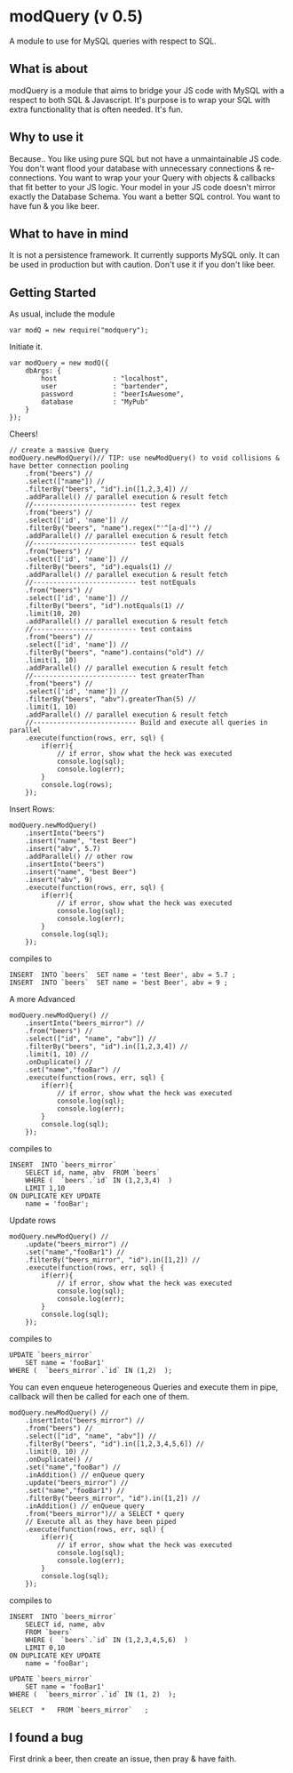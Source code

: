 modQuery (v 0.5)
==========================

A module to use for MySQL queries with respect to SQL.

## What is about ##

modQuery is a module that aims to bridge your JS code with MySQL with a respect to both SQL & Javascript.
It's purpose is to wrap your SQL with extra functionality that is often needed.
It's fun.

## Why to use it ##
Because..
You like using pure SQL but not have a unmaintainable JS code.
You don't want flood your database with unnecessary connections & re-connections.
You want to wrap your your Query with objects & callbacks that fit better to your JS logic.
Your model in your JS code doesn't mirror exactly the Database Schema.
You want a better SQL control.
You want to have fun & you like beer.

## What to have in mind ##

It is not a persistence framework.
It currently supports MySQL only.
It can be used in production but with caution.
Don't use it if you don't like beer.

## Getting Started ##

As usual, include the module

	var modQ = new require("modquery");

Initiate it.

	var modQuery = new modQ({
    	dbArgs: {
    		host              : "localhost",
    		user              : "bartender",
    		password          : "beerIsAwesome",
    		database          : "MyPub"
    	}
    });

Cheers!

	// create a massive Query
	modQuery.newModQuery()// TIP: use newModQuery() to void collisions & have better connection pooling
		.from("beers") //
		.select(["name"]) //
		.filterBy("beers", "id").in([1,2,3,4]) //
		.addParallel() // parallel execution & result fetch
		//-------------------------- test regex
		.from("beers") //
		.select(['id', 'name']) //
		.filterBy("beers", "name").regex("'^[a-d]'") //
		.addParallel() // parallel execution & result fetch
		//-------------------------- test equals
		.from("beers") //
		.select(['id', 'name']) //
		.filterBy("beers", "id").equals(1) //
		.addParallel() // parallel execution & result fetch
		//-------------------------- test notEquals
		.from("beers") //
		.select(['id', 'name']) //
		.filterBy("beers", "id").notEquals(1) //
		.limit(10, 20)
		.addParallel() // parallel execution & result fetch
		//-------------------------- test contains
		.from("beers") //
		.select(['id', 'name']) //
		.filterBy("beers", "name").contains("old") //
		.limit(1, 10)
		.addParallel() // parallel execution & result fetch
		//-------------------------- test greaterThan
		.from("beers") //
		.select(['id', 'name']) //
		.filterBy("beers", "abv").greaterThan(5) //
		.limit(1, 10)
		.addParallel() // parallel execution & result fetch
		//-------------------------- Build and execute all queries in parallel
		.execute(function(rows, err, sql) {
			if(err){
				// if error, show what the heck was executed
				console.log(sql);
				console.log(err);
			}
			console.log(rows);
		});

Insert Rows:

	modQuery.newModQuery()
		.insertInto("beers")
		.insert("name", "test Beer")
		.insert("abv", 5.7)
		.addParallel() // other row
		.insertInto("beers")
		.insert("name", "best Beer")
		.insert("abv", 9)
		.execute(function(rows, err, sql) {
			if(err){
				// if error, show what the heck was executed
				console.log(sql);
				console.log(err);
			}
			console.log(sql);
		});

compiles to

	INSERT  INTO `beers`  SET name = 'test Beer', abv = 5.7 ;
	INSERT  INTO `beers`  SET name = 'best Beer', abv = 9 ;


A more Advanced

	modQuery.newModQuery() //
		.insertInto("beers_mirror") //
		.from("beers") //
		.select(["id", "name", "abv"]) //
		.filterBy("beers", "id").in([1,2,3,4]) //
		.limit(1, 10) //
		.onDuplicate() //
		.set("name","fooBar") //
		.execute(function(rows, err, sql) {
			if(err){
				// if error, show what the heck was executed
				console.log(sql);
				console.log(err);
			}
			console.log(sql);
		});

compiles to

	INSERT  INTO `beers_mirror`
		SELECT id, name, abv  FROM `beers`
		WHERE (  `beers`.`id` IN (1,2,3,4)  )
		LIMIT 1,10
	ON DUPLICATE KEY UPDATE
		name = 'fooBar';

Update rows

	modQuery.newModQuery() //
		.update("beers_mirror") //
		.set("name","fooBar1") //
		.filterBy("beers_mirror", "id").in([1,2]) //
		.execute(function(rows, err, sql) {
			if(err){
				// if error, show what the heck was executed
				console.log(sql);
				console.log(err);
			}
			console.log(sql);
		});

compiles to

	UPDATE `beers_mirror`
		SET name = 'fooBar1'
	WHERE (  `beers_mirror`.`id` IN (1,2)  );


You can even enqueue heterogeneous Queries and execute them in pipe,
callback will then be called for each one of them.

	modQuery.newModQuery() //
		.insertInto("beers_mirror") //
		.from("beers") //
		.select(["id", "name", "abv"]) //
		.filterBy("beers", "id").in([1,2,3,4,5,6]) //
		.limit(0, 10) //
		.onDuplicate() //
		.set("name","fooBar") //
		.inAddition() // enQueue query
		.update("beers_mirror") //
		.set("name","fooBar1") //
		.filterBy("beers_mirror", "id").in([1,2]) //
		.inAddition() // enQueue query
		.from("beers_mirror")// a SELECT * query
		// Execute all as they have been piped
		.execute(function(rows, err, sql) {
			if(err){
				// if error, show what the heck was executed
				console.log(sql);
				console.log(err);
			}
			console.log(sql);
		});

compiles to

	INSERT  INTO `beers_mirror`
		SELECT id, name, abv
		FROM `beers`
		WHERE (  `beers`.`id` IN (1,2,3,4,5,6)  )
		LIMIT 0,10
	ON DUPLICATE KEY UPDATE
		name = 'fooBar';

	UPDATE `beers_mirror`
		SET name = 'fooBar1'
	WHERE (  `beers_mirror`.`id` IN (1, 2)  );

	SELECT  *   FROM `beers_mirror`   ;


## I found a bug ##

First drink a beer, then create an issue, then pray & have faith.